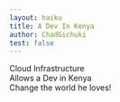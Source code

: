 ```yaml
---
layout: haiku
title: A Dev In Kenya
author: ChadGichuki
test: false
---
```

Cloud Infrastructure<br>
Allows a Dev in Kenya<br>
Change the world he loves!<br>